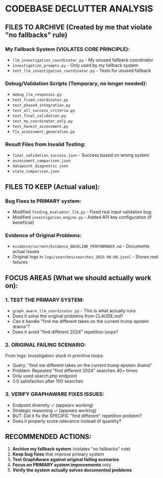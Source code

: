 # CODEBASE DECLUTTER ANALYSIS

## FILES TO ARCHIVE (Created by me that violate "no fallbacks" rule)

### My Fallback System (VIOLATES CORE PRINCIPLE):
- `llm_investigation_coordinator.py` - My unused fallback coordinator
- `investigation_prompts.py` - Only used by my fallback system
- `test_llm_investigation_coordinator.py` - Tests for unused fallback

### Debug/Validation Scripts (Temporary, no longer needed):
- `debug_llm_responses.py`
- `test_fixed_coordinator.py` 
- `test_phase4_integration.py`
- `test_all_success_criteria.py`
- `test_final_validation.py`
- `test_my_coordinator_only.py`
- `test_honest_assessment.py`
- `fix_assessment_generation.py`

### Result Files from Invalid Testing:
- `final_validation_success.json` - Success based on wrong system
- `assessment_comparison.json`
- `datapoint_diagnostic.json`
- `state_comparison.json`

## FILES TO KEEP (Actual value):

### Bug Fixes to PRIMARY system:
- Modified `finding_evaluator_llm.py` - Fixed real input validation bug
- Modified `investigation_engine.py` - Added API key configuration (if beneficial)

### Evidence of Original Problems:
- `evidence/current/Evidence_BASELINE_PERFORMANCE.md` - Documents actual issues
- Original logs in `logs/searches/searches_2025-08-08.jsonl` - Shows real failures

## FOCUS AREAS (What we should actually work on):

### 1. TEST THE PRIMARY SYSTEM:
- `graph_aware_llm_coordinator.py` - This is what actually runs
- Does it solve the original problems from CLAUDE.md?
- Can it handle "find me different takes on the current trump epstein drama"?
- Does it avoid "find different 2024" repetition loops?

### 2. ORIGINAL FAILING SCENARIO:
From logs: Investigation stuck in primitive loops:
- Query: "find me different takes on the current trump epstein drama"
- Problem: Repeated "find different 2024" searches 40+ times
- Only used search.php endpoint
- 0.0 satisfaction after 100 searches

### 3. VERIFY GRAPHAWARE FIXES ISSUES:
- Endpoint diversity ✓ (appears working)
- Strategic reasoning ✓ (appears working) 
- BUT: Did it fix the SPECIFIC "find different" repetition problem?
- Does it properly score relevance instead of quantity?

## RECOMMENDED ACTIONS:

1. **Archive my fallback system** (violates "no fallbacks" rule)
2. **Keep bug fixes** that improve primary system
3. **Test GraphAware against original failing scenarios**
4. **Focus on PRIMARY system improvements** only
5. **Verify the system actually solves documented problems**